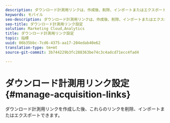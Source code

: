 ```yaml
---
description: ダウンロード計測用リンクは、作成後、削除、インポートまたはエクスポートできます。
keywords: モバイル
seo-description: ダウンロード計測用リンクは、作成後、削除、インポートまたはエクスポートできます。
seo-title: ダウンロード計測用リンク設定
solution: Marketing Cloud,Analytics
title: ダウンロード計測用リンク設定
topic: 指標
uuid: 06b35bbc-7cd6-4375-aa17-204edab40e62
translation-type: tm+mt
source-git-commit: 3b744229b3fc288363be74c3c4adcd71ecc4fad4

---
```



# ダウンロード計測用リンク設定{#manage-acquisition-links}

ダウンロード計測用リンクを作成した後、これらのリンクを削除、インポートまたはエクスポートできます。
